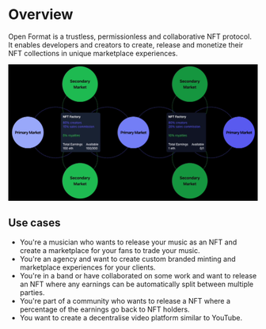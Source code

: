 # Overview

Open Format is a trustless, permissionless and collaborative NFT protocol. It enables developers and creators to create, release and monetize their NFT collections in unique marketplace experiences.

![](../structure.gif)

## Use cases

* You're a musician who wants to release your music as an NFT and create a marketplace for your fans to trade your music.
* You're an agency and want to create custom branded minting and marketplace experiences for your clients.
* You're in a band or have collaborated on some work and want to release an NFT where any earnings can be automatically split between multiple parties.
* You're part of a community who wants to release a NFT where a percentage of the earnings go back to NFT holders.
* You want to create a decentralise video platform similar to YouTube.
